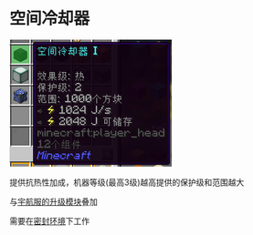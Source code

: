 # 空间冷却器

![空间冷却器](image/5-1.png)

提供抗热性加成，机器等级(最高3级)越高提供的保护级和范围越大

与[宇航服的升级模块](../2.md)叠加

需要在[密封环境](../6.md)下工作